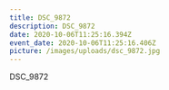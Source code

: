 ```yaml
---
title: DSC_9872
description: DSC_9872
date: 2020-10-06T11:25:16.394Z
event_date: 2020-10-06T11:25:16.406Z
picture: /images/uploads/dsc_9872.jpg
---
```

DSC_9872